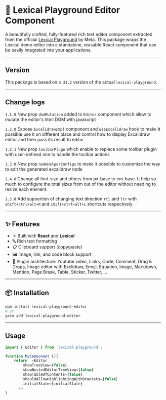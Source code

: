 # 📝 Lexical Playground Editor Component

A beautifully crafted, fully-featured rich text editor component extracted from the official [Lexical Playground](https://github.com/facebook/lexical) by Meta. This package wraps the Lexical demo editor into a standalone, reusable React component that can be easily integrated into your applications.

---
## Version

This package is based on `0.31.2` version of the actual `lexical-playground`.

---
## Change logs

`1.1.0` New prop `domMutation` added to `Editor` component which allow to mutate the editor's html DOM with javascript

`1.2.0` Expose `ExcalidrawImpl` component and `useExcalidraw` hook to make it possible use it on different place and control how to display Excalidraw editor and then pass its result to editor

`1.2.1` New prop `toolbarPlugn` which enable to replace some toolbar plugin with user-defined one to handle the toolbar actions

`1.3.0` New prop `nodeHelperConfigs` to make it possible to customize the way to edit the generated excalidraw node

`1.4.0` Change all font-size and others from px-base to em-base. It help so much to configure the total sizes from out of the editor without needing to resize each element.

`1.5.0` Add supoortion of changing text direction `rtl` and `ltr` with `shift+ctrl+alt+R` and `shift+ctrl+alt+L` shortcuts respectively

---

## ✨ Features

- ⚛️ Built with **React** and **Lexical**
- 🔤 Rich text formatting
- 📋 Clipboard support (copy/paste)
- 🖼️ Image, link, and code block support
- 🧱 Plugin architecture: Youtube video, Links, Code, Comment, Drag & Drops, Image editor with Exclidraw, Emoji, Equation, Image, Markdown, Mention, Page Break, Table, Sticker, Twitter, ...
---

## 📦 Installation

```bash
npm install lexical-playground-editor
# or
yarn add lexical-playground-editor
```
---
## Usage

```ts
import { Editor } from 'lexical-playground'; 

function MyComponent (){
    return  <Editor
        showTreeView={false}
        showNestedEditorTreeView={false}
        showTableOfContents={false}
        shouldAllowHighlightingWithBrackets={false}
        initialState={initialState}
      />
}
```


